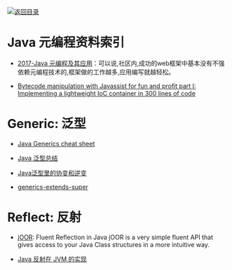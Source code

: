 [![返回目录](https://parg.co/UGo)](https://github.com/wxyyxc1992/Awesome-Links) 
 
 
# Java 元编程资料索引

- [2017-Java 元编程及其应用](http://tech.youzan.com/java-metaprograming/)：可以说,社区内,成功的web框架中基本没有不强依赖元编程技术的,框架做的工作越多,应用编写就越轻松。

- [Bytecode manipulation with Javassist for fun and profit part I: Implementing a lightweight IoC container in 300 lines of code](http://6me.us/ssw)

# Generic: 泛型

- [Java Generics cheat sheet](http://zeroturnaround.com/rebellabs/java-generics-cheat-sheet/)

- [Java 泛型总结](http://www.tuicool.com/articles/YNZF3ev)

- [Java泛型里的协变和逆变 ](http://ybin.cc/programming/java-variance-in-generics/)

- [generics-extends-super](http://onewebsql.com/blog/generics-extends-super)

# Reflect: 反射

- [jOOR](https://github.com/jOOQ/jOOR): Fluent Reflection in Java jOOR is a very simple fluent API that gives access to your Java Class structures in a more intuitive way.

- [Java 反射在 JVM 的实现](http://www.importnew.com/21211.html)